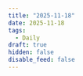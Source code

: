 ```yaml
---
title: "2025-11-18"
date: 2025-11-18
tags:
  - Daily
draft: true
hidden: false
disable_feed: false
---
```


